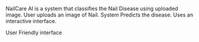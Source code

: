 NailCare AI is a system that classifies the Nail Disease using uploaded image.
User uploads an image of Nail.
System Predicts the disease.
Uses an interactive interface.

User Friendly interface
